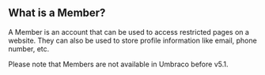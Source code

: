 ## What is a Member?
A Member is an account that can be used to access restricted pages on a website. They can also be used to store profile information like email, phone number, etc.

Please note that Members are not available in Umbraco before v5.1.